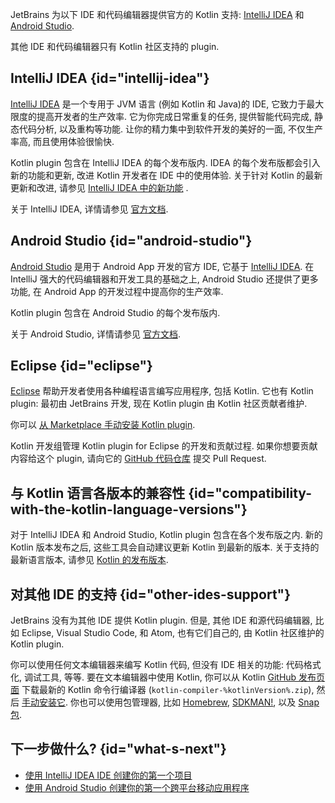 [//]: # (title: 支持 Kotlin 开发的 IDE)
[//]: # (description: JetBrains 为 IntelliJ IDEA 和 Android Studio 提供了官方的 Kotlin IDE 支持)

JetBrains 为以下 IDE 和代码编辑器提供官方的 Kotlin 支持:
[IntelliJ IDEA](#intellij-idea) 和 [Android Studio](#android-studio).

其他 IDE 和代码编辑器只有 Kotlin 社区支持的 plugin.

## IntelliJ IDEA {id="intellij-idea"}

[IntelliJ IDEA](https://www.jetbrains.com/idea/download/) 是一个专用于 JVM 语言 (例如 Kotlin 和 Java)的 IDE, 它致力于最大限度的提高开发者的生产效率.
它为你完成日常重复的任务, 提供智能代码完成, 静态代码分析, 以及重构等功能.
让你的精力集中到软件开发的美好的一面, 不仅生产率高, 而且使用体验很愉快.

Kotlin plugin 包含在 IntelliJ IDEA 的每个发布版内.
IDEA 的每个发布版都会引入新的功能和更新, 改进 Kotlin 开发者在 IDE 中的使用体验.
关于针对 Kotlin 的最新更新和改进, 请参见 [IntelliJ IDEA 中的新功能](https://www.jetbrains.com/idea/whatsnew/) .

关于 IntelliJ IDEA, 详情请参见 [官方文档](https://www.jetbrains.com/help/idea/discover-intellij-idea.html).

## Android Studio {id="android-studio"}

[Android Studio](https://developer.android.com/studio) 是用于 Android App 开发的官方 IDE,
它基于 [IntelliJ IDEA](https://www.jetbrains.com/idea/).
在 IntelliJ 强大的代码编辑器和开发工具的基础之上, Android Studio 还提供了更多功能, 在 Android App 的开发过程中提高你的生产效率.

Kotlin plugin 包含在 Android Studio 的每个发布版内.

关于 Android Studio, 详情请参见 [官方文档](https://developer.android.com/studio/intro).

## Eclipse {id="eclipse"}

[Eclipse](https://eclipseide.org/release/) 帮助开发者使用各种编程语言编写应用程序, 包括 Kotlin.
它也有 Kotlin plugin: 最初由 JetBrains 开发, 现在 Kotlin plugin 由 Kotlin 社区贡献者维护.

你可以 [从 Marketplace 手动安装 Kotlin plugin](https://marketplace.eclipse.org/content/kotlin-plugin-eclipse).

Kotlin 开发组管理 Kotlin plugin for Eclipse 的开发和贡献过程.
如果你想要贡献内容给这个 plugin, 请向它的 [GitHub 代码仓库](https://github.com/Kotlin/kotlin-eclipse) 提交 Pull Request.

## 与 Kotlin 语言各版本的兼容性 {id="compatibility-with-the-kotlin-language-versions"}

对于 IntelliJ IDEA 和 Android Studio, Kotlin plugin 包含在各个发布版之内.
新的 Kotlin 版本发布之后, 这些工具会自动建议更新 Kotlin 到最新的版本.
关于支持的最新语言版本, 请参见 [Kotlin 的发布版本](releases.md#ide-support).

## 对其他 IDE 的支持 {id="other-ides-support"}

JetBrains 没有为其他 IDE 提供 Kotlin plugin.
但是, 其他 IDE 和源代码编辑器, 比如 Eclipse, Visual Studio Code, 和 Atom,
也有它们自己的, 由 Kotlin 社区维护的 Kotlin plugin.

你可以使用任何文本编辑器来编写 Kotlin 代码, 但没有 IDE 相关的功能: 代码格式化, 调试工具, 等等.
要在文本编辑器中使用 Kotlin, 你可以从
Kotlin [GitHub 发布页面](%kotlinLatestUrl%)
下载最新的 Kotlin 命令行编译器 (`kotlin-compiler-%kotlinVersion%.zip`),
然后 [手动安装它](command-line.md#manual-install).
你也可以使用包管理器, 比如
[Homebrew](command-line.md#homebrew),
[SDKMAN!](command-line.md#sdkman),
以及 [Snap 包](command-line.md#snap-package).

## 下一步做什么? {id="what-s-next"}

* [使用 IntelliJ IDEA IDE 创建你的第一个项目](jvm-get-started.md)
* [使用 Android Studio 创建你的第一个跨平台移动应用程序](https://www.jetbrains.com/help/kotlin-multiplatform-dev/multiplatform-create-first-app.html)
